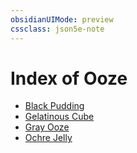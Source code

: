 ```yaml
---
obsidianUIMode: preview
cssclass: json5e-note
---
```

# Index of Ooze

- [Black Pudding](black-pudding.md)
- [Gelatinous Cube](gelatinous-cube.md)
- [Gray Ooze](gray-ooze.md)
- [Ochre Jelly](ochre-jelly.md)
